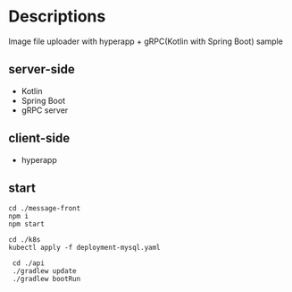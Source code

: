 # Descriptions

Image file uploader with hyperapp + gRPC(Kotlin with Spring Boot) sample

## server-side

- Kotlin
- Spring Boot
- gRPC server

## client-side

- hyperapp

## start

```
cd ./message-front
npm i
npm start
```

```
cd ./k8s
kubectl apply -f deployment-mysql.yaml
```

```
 cd ./api
 ./gradlew update
 ./gradlew bootRun
```

